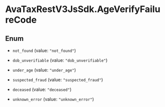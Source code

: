 # AvaTaxRestV3JsSdk.AgeVerifyFailureCode

## Enum


* `not_found` (value: `"not_found"`)

* `dob_unverifiable` (value: `"dob_unverifiable"`)

* `under_age` (value: `"under_age"`)

* `suspected_fraud` (value: `"suspected_fraud"`)

* `deceased` (value: `"deceased"`)

* `unknown_error` (value: `"unknown_error"`)


